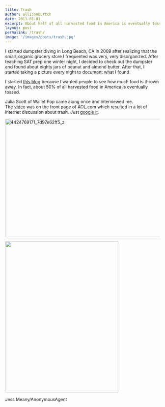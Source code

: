 ```yaml
---
title: Trash
author: allisonburtch
date: 2011-01-01
excerpt: About half of all harvested food in America is eventually tossed. Check your nearest dumpster.
layout: post
permalink: /trash/
image: '/images/posts/trash.jpg'
---
```


I started dumpster diving in Long Beach, CA in 2009 after realizing that the small, organic grocery store I frequented was very, very disorganized. After teaching SAT prep one winter night, I decided to check out the dumpster and found about eighty jars of peanut and almond butter. After that, I started taking a picture every night to document what I found.

I started [this blog][1] because I wanted people to see how much food is thrown away. In fact, about 50% of all harvested food in America is eventually tossed.

Julia Scott of Wallet Pop came along once and interviewed me. The [video][2] was on the front page of AOL.com which resulted in a lot of internet discussion about trash. Just [google it][3].

[<img class="alignnone  wp-image-131" alt="4424769171_7d97e62ff5_z" src="http://www.allisonburtch.net/wp-content/uploads/2013/02/4424769171_7d97e62ff5_z.jpg" width="512" height="384" />][4]

<div id="attachment_35" style="width: 378px" class="wp-caption alignnone">
  <a href="http://www.allisonburtch.net/wp-content/uploads/2013/02/dumpster.jpg"><img class=" wp-image-35 " alt="" src="http://www.allisonburtch.net/wp-content/uploads/2013/02/dumpster.jpg" width="368" height="491" /></a><p class="wp-caption-text">
    Jess Meany/AnonymousAgent
  </p>
</div>


 [1]: http://thisisyourtrash.wordpress.com/
 [2]: http://bargainbabe.com/2010/03/16/bargain-babe-goes-dumpster-diving/
 [3]: https://www.google.com/#hl=en&tbo=d&sclient=psy-ab&q=%22allison+burtch%22+dumpster+diving&oq=%22allison+burtch%22+dumpster+diving&gs_l=hp.3...10219.12662.4.12883.2.2.0.0.0.0.62.111.2.2.0.les%3B..0.0...1c.1.3.psy-ab.gcbq457jJ68&pbx=1&bav=on.2,or.r_gc.r_pw.r_cp.r_qf.&bvm=bv.42553238,d.dmg&fp=ea7e351ab9da3dca&biw=1371&bih=710
 [4]: http://www.allisonburtch.net/wp-content/uploads/2013/02/4424769171_7d97e62ff5_z.jpg